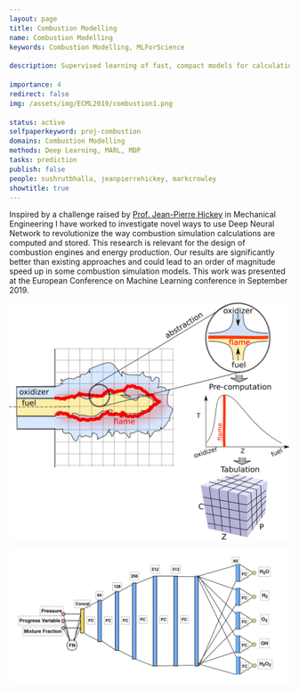 ```yaml
---
layout: page
title: Combustion Modelling
name: Combustion Modelling
keywords: Combustion Modelling, MLForScience

description: Supervised learning of fast, compact models for calculations needed to simulate combustion. 

importance: 4
redirect: false
img: /assets/img/ECML2019/combustion1.png

status: active
selfpaperkeyword: proj-combustion
domains: Combustion Modelling
methods: Deep Learning, MARL, MDP
tasks: prediction
publish: false
people: sushrutbhalla, jeanpierrehickey, markcrowley
showtitle: true
---
```

Inspired by a challenge raised by [Prof. Jean-Pierre Hickey](/people/jeanpierrehickey/) in Mechanical Engineering I have worked to investigate novel ways to use Deep Neural Network to revolutionize the way combustion simulation calculations are computed and stored. 
This research is relevant for the design of combustion engines and energy production. 
Our results are significantly better than existing approaches and could lead to an order of magnitude speed up in some combustion simulation models. This work was presented at the European Conference on Machine Learning conference in September 2019. 



![](/assets/img/ECML2019/combustion1.png)



![](/assets/img/ECML2019/combustionnetwork.png)